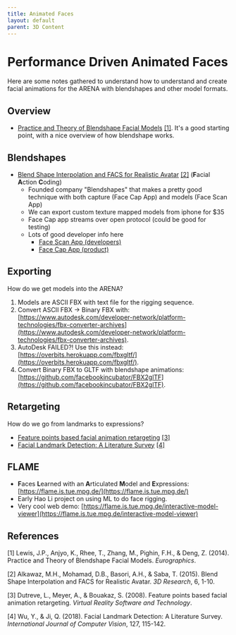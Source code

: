```yaml
---
title: Animated Faces
layout: default
parent: 3D Content
---
```


# Performance Driven Animated Faces

Here are some notes gathered to understand how to understand and create facial animations for the ARENA with blendshapes and other model formats.

## Overview

- [Practice and Theory of Blendshape Facial Models](https://pdfs.semanticscholar.org/7856/4583ecf36802a77815e731b6721b57b50cd7.pdf) [[1]](#1). It's a good starting point, with a nice overview of how blendshape works.

## Blendshapes

- [Blend Shape Interpolation and FACS for Realistic Avatar](https://www.researchgate.net/publication/271596909_Blend_Shape_Interpolation_and_FACS_for_Realistic_Avatar) [[2]](#2) (**F**acial **A**ction **C**oding)
  - Founded company "Blendshapes" that makes a pretty good technique with both capture (Face Cap App) and models (Face Scan App)
  - We can export custom texture mapped models from iphone for $35
  - Face Cap app streams over open protocol (could be good for testing)
  - Lots of good developer info here
    - [Face Scan App (developers)](https://www.bannaflak.com/face-scan/documentation.html)
    - [Face Cap App (product)](https://www.bannaflak.com/face-cap/index.html)

## Exporting

How do we get models into the ARENA?

1. Models are ASCII FBX with text file for the rigging sequence.
1. Convert ASCII FBX -\> Binary FBX with: [https://www.autodesk.com/developer-network/platform-technologies/fbx-converter-archives](https://www.autodesk.com/developer-network/platform-technologies/fbx-converter-archives).
1. AutoDesk FAILED?! Use this instead: [https://overbits.herokuapp.com/fbxgltf/](https://overbits.herokuapp.com/fbxgltf/).
1. Convert Binary FBX to GLTF with blendshape animations: [https://github.com/facebookincubator/FBX2glTF](https://github.com/facebookincubator/FBX2glTF).

## Retargeting

How do we go from landmarks to expressions?

- [Feature points based facial animation retargeting](https://liris.cnrs.fr/Documents/Liris-3546.pdf) [[3]](#3)
- [Facial Landmark Detection: A Literature Survey](https://arxiv.org/pdf/1805.05563.pdf) [[4]](#4)

## FLAME

- **F**aces **L**earned with an **A**rticulated **M**odel and **E**xpressions: [https://flame.is.tue.mpg.de/](https://flame.is.tue.mpg.de/)
- Early Hao Li project on using ML to do face rigging.
- Very cool web demo: [https://flame.is.tue.mpg.de/interactive-model-viewer](https://flame.is.tue.mpg.de/interactive-model-viewer)


## References

<a id="1">[1]</a>
Lewis, J.P., Anjyo, K., Rhee, T., Zhang, M., Pighin, F.H., & Deng, Z. (2014). Practice and Theory of Blendshape Facial Models. *Eurographics*.

<a id="2">[2]</a>
Alkawaz, M.H., Mohamad, D.B., Basori, A.H., & Saba, T. (2015). Blend Shape Interpolation and FACS for Realistic Avatar. *3D Research*, 6, 1-10.

<a id="3">[3]</a>
Dutreve, L., Meyer, A., & Bouakaz, S. (2008). Feature points based facial animation retargeting. *Virtual Reality Software and Technology*.

<a id="4">[4]</a>
Wu, Y., & Ji, Q. (2018). Facial Landmark Detection: A Literature Survey. *International Journal of Computer Vision*, 127, 115-142.

